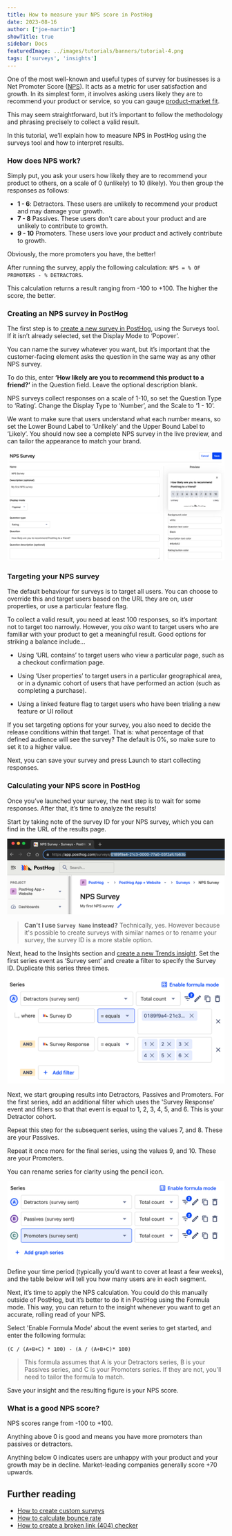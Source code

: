 ```yaml
---
title: How to measure your NPS score in PostHog
date: 2023-08-16
author: ["joe-martin"]
showTitle: true
sidebar: Docs
featuredImage: ../images/tutorials/banners/tutorial-4.png
tags: ['surveys', 'insights']
---
```


One of the most well-known and useful types of survey for businesses is a Net Promoter Score ([NPS](https://en.wikipedia.org/wiki/Net_promoter_score_)). It acts as a metric for user satisfaction and growth. In its simplest form, it involves asking users likely they are to recommend your product or service, so you can gauge [product-market fit](/blog/measure-product-market-fit). 

This may seem straightforward, but it’s important to follow the methodology and phrasing precisely to collect a valid result. 

In this tutorial, we’ll explain how to measure NPS in PostHog using the surveys tool and how to interpret results. 

### How does NPS work?
Simply put, you ask your users how likely they are to recommend your product to others, on a scale of 0 (unlikely) to 10 (likely). You then group the responses as follows:

- **1 - 6**: Detractors. These users are unlikely to recommend your product and may damage your growth.
- **7 - 8** Passives. These users don't care about your product and are unlikely to contribute to growth.
- **9 - 10** Promoters. These users love your product and actively contribute to growth. 

Obviously, the more promoters you have, the better! 

After running the survey, apply the following calculation: `NPS = % OF PROMOTERS - % DETRACTORS`.

This calculation returns a result ranging from -100 to +100. The higher the score, the better. 

### Creating an NPS survey in PostHog

The first step is to [create a new survey in PostHog](https://app.posthog.com/surveys/new), using the Surveys tool. If it isn’t already selected, set the Display Mode to ‘Popover’.

You can name the survey whatever you want, but it’s important that the customer-facing element asks the question in the same way as any other NPS survey.

To do this, enter **‘How likely are you to recommend this product to a friend?’** in the Question field. Leave the optional description blank. 

NPS surveys collect responses on a scale of 1-10, so set the Question Type to ‘Rating’. Change the Display Type to ‘Number’, and the Scale to ‘1 - 10’. 

We want to make sure that users understand what each number means, so set the Lower Bound Label to ‘Unlikely’ and the Upper Bound Label to ‘Likely’. You should now see a complete NPS survey in the live preview, and can tailor the appearance to match your brand. 

![Create an NPS survey](../images/tutorials/nps-survey/nps_survey_1.png)

### Targeting your NPS survey

The default behaviour for surveys is to target all users. You can choose to override this and target users based on the URL they are on, user properties, or use a particular feature flag. 

To collect a valid result, you need at least 100 responses, so it’s important not to target too narrowly. However, you _also_ want to target users who are familiar with your product to get a meaningful result. Good options for striking a balance include…

- Using ‘URL contains’ to target users who view a particular page, such as a checkout confirmation page. 

- Using ‘User properties’ to target users in a particular geographical area, or in a dynamic cohort of users that have performed an action (such as completing a purchase).

- Using a linked feature flag to target users who have been trialing a new feature or UI rollout

If you set targeting options for your survey, you also need to decide the release conditions within that target. That is: what percentage of that defined audience will see the survey? The default is 0%, so make sure to set it to a higher value. 

Next, you can save your survey and press Launch to start collecting responses. 

### Calculating your NPS score in PostHog
Once you’ve launched your survey, the next step is to wait for some responses. After that, it’s time to analyze the results!

Start by taking note of the survey ID for your NPS survey, which you can find in the URL of the results page.

![PostHog survey ID](../images/tutorials/nps-survey/nps_survey_2.png)

> **Can't I use `Survey Name` instead?** Technically, yes. However because it's possible to create surveys with similar names or to rename your survey, the survey ID is a more stable option.

Next, head to the Insights section and [create a new Trends insight](https://app.posthog.com/insights/new). Set the first series event as ‘Survey sent’ and create a filter to specify the Survey ID. Duplicate this series three times.

![PostHog NPS filters](../images/tutorials/nps-survey/nps_survey_3.png)

Next, we start grouping results into Detractors, Passives and Promoters. For the first series, add an additional filter which uses the 'Survey Response' event and filters so that that event is equal to 1, 2, 3, 4, 5, and 6. This is your Detractor cohort. 

Repeat this step for the subsequent series, using the values 7, and 8. These are your Passives. 

Repeat it once more for the final series, using the values 9, and 10. These are your Promoters. 

You can rename series for clarity using the pencil icon. 

![PostHog NPS insight](../images/tutorials/nps-survey/nps_survey_4.png)

Define your time period (typically you’d want to cover at least a few weeks), and the table below will tell you how many users are in each segment. 

Next, it’s time to apply the NPS calculation. You could do this manually outside of PostHog, but it’s better to do it in PostHog using the Formula mode. This way, you can return to the insight whenever you want to get an accurate, rolling read of your NPS. 

Select 'Enable Formula Mode' about the event series to get started, and enter the following formula:

`(C / (A+B+C) * 100) - (A / (A+B+C)* 100)`

> This formula assumes that A is your Detractors series, B is your Passives series, and C is your Promoters series. If they are not, you'll need to tailor the formula to match.

Save your insight and the resulting figure is your NPS score. 

### What is a good NPS score?
NPS scores range from -100 to +100. 

Anything above 0 is good and means you have more promoters than passives or detractors. 

Anything below 0 indicates users are unhappy with your product and your growth may be in decline. Market-leading companies generally score +70 upwards. 

## Further reading
- [How to create custom surveys](/tutorials/survey)
- [How to calculate bounce rate](/tutorials/bounce-rate)
- [How to create a broken link (404) checker](/tutorials/broken-link-checker)
